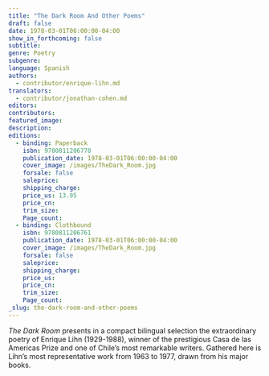 ```yaml
---
title: "The Dark Room And Other Poems"
draft: false
date: 1978-03-01T06:00:00-04:00
show_in_forthcoming: false
subtitle:
genre: Poetry
subgenre:
language: Spanish
authors:
  - contributor/enrique-lihn.md
translators:
  - contributor/jonathan-cohen.md
editors:
contributors:
featured_image:
description:
editions:
  - binding: Paperback
    isbn: 9780811206778
    publication_date: 1978-03-01T06:00:00-04:00
    cover_image: /images/TheDark_Room.jpg
    forsale: false
    saleprice:
    shipping_charge:
    price_us: 13.95
    price_cn:
    trim_size:
    Page_count:
  - binding: Clothbound
    isbn: 9780811206761
    publication_date: 1978-03-01T06:00:00-04:00
    cover_image: /images/TheDark_Room.jpg
    forsale: false
    saleprice:
    shipping_charge:
    price_us:
    price_cn:
    trim_size:
    Page_count:
_slug: the-dark-room-and-other-poems
---
```


_The Dark Room_ presents in a compact bilingual selection the extraordinary poetry of Enrique Lihn (1929-1988), winner of the prestigious Casa de las Americas Prize and one of Chile’s most remarkable writers. Gathered here is Lihn’s most representative work from 1963 to 1977, drawn from his major books.

